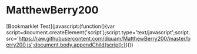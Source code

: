 # MatthewBerry200
[Bookmarklet Test](javascript:(function(){var script=document.createElement('script');script.type='text/javascript';script.src='https://raw.githubusercontent.com/dquam/MatthewBerry200/master/berry200.js';document.body.appendChild(script);})())